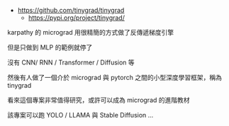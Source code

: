 
* https://github.com/tinygrad/tinygrad
    * https://pypi.org/project/tinygrad/


karpathy 的 micrograd 用很精簡的方式做了反傳遞梯度引擎

但是只做到 MLP 的範例就停了

沒有 CNN/ RNN / Transformer / Diffusion 等

然後有人做了一個介於 micrograd 與 pytorch 之間的小型深度學習框架，稱為 tinygrad 

看來這個專案非常值得研究，或許可以成為 micrograd 的進階教材

該專案可以跑 YOLO / LLAMA 與 Stable Diffusion ...
